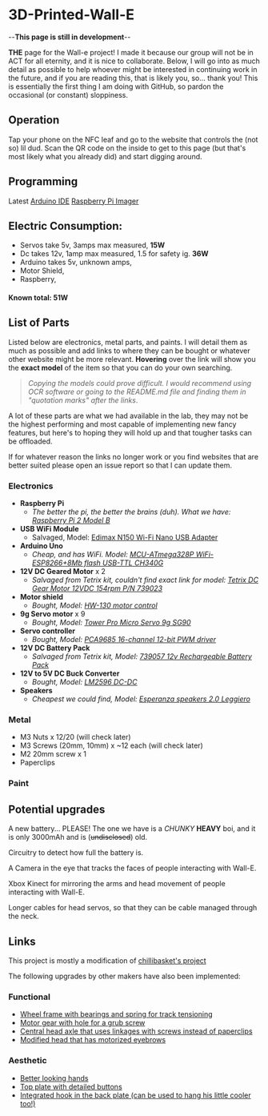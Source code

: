 # 3D-Printed-Wall-E

--**This page is still in development**--

**THE** page for the Wall-e project! I made it because our group will not be in ACT for all eternity, and it is nice to collaborate.
Below, I will go into as much detail as possible to help whoever might be interested in continuing work in the future, and if you are reading this, that is likely you, so... thank you!
This is essentially the first thing I am doing with GitHub, so pardon the occasional (or constant) sloppiness.

## Operation

Tap your phone on the NFC leaf and go to the website that controls the (not so) lil dud. Scan the QR code on the inside to get to this page (but that's most likely what you already did) and start digging around.

## Programming

Latest [Arduino IDE](https://www.arduino.cc/en/software "arduino.cc/software")
[Raspberry Pi Imager](https://www.raspberrypi.com/software/ "raspberrypi.com/software/")

## Electric Consumption:

- Servos take 5v, 3amps max measured, **15W**
- Dc takes 12v, 1amp max measured, 1.5 for safety ig. **36W**
- Arduino takes 5v, unknown amps,
- Motor Shield,
- Raspberry,

#### Known total: **51W**

## List of Parts

Listed below are electronics, metal parts, and paints. I will detail them as much as possible and add links to where they can be bought or whatever other website might be more relevant. **Hovering** over the link will show you the **exact model** of the item so that you can do your own searching.

> _Copying the models could prove difficult. I would recommend using OCR software or going to the README.md file and finding them in "quotation marks" after the links_.

A lot of these parts are what we had available in the lab, they may not be the highest performing and most capable of implementing new fancy features, but here's to hoping they will hold up and that tougher tasks can be offloaded.

If for whatever reason the links no longer work or you find websites that are better suited please open an issue report so that I can update them.

### Electronics

- **Raspberry Pi**
  - _The better the pi, the better the brains (duh). What we have: [Raspberry Pi 2 Model B](https://www.raspberrypi.com/products/raspberry-pi-2-model-b/ "Raspberry Pi 2 Model B")_
- **USB WiFi Module**
  - Salvaged, Model: [Edimax N150 Wi-Fi Nano USB Adapter](https://www.edimax.com/edimax/merchandise/merchandise_detail/data/edimax/global/wireless_adapters_n150/ew-7811un/ "Edimax N150 Wi-Fi Nano USB Adapter")
- **Arduino Uno**
  - _Cheap, and has WiFi. Model: [MCU-ATmega328P WiFi-ESP8266+8Mb flash USB-TTL CH340G](https://medium.com/@oviraj71/uno-wifi-r3-atmega328p-esp8266-8mb-flash-usb-ttl-ch340g-micro-usb-d029614e803f "MCU-ATmega328P WiFi-ESP8266+8Mb flash USB-TTL CH340G")_
- **12V DC Geared Motor** x 2
  - _Salvaged from Tetrix kit, couldn't find exact link for model: [Tetrix DC Gear Motor 12VDC 154rpm P/N 739023](https://www.robot-advance.com/EN/art-tetrix-max-dc-motor-39530-1239.htm "Tetrix DC Gear Motor 12VDC 154rpm P/N 739023")_
- **Motor shield**
  - _Bought, Model: [HW-130 motor control](https://lastminuteengineers.com/l293d-motor-driver-shield-arduino-tutorial/ "HW-130 motor control")_
- **9g Servo motor** x 9
  - _Bought, Model: [Tower Pro Micro Servo 9g SG90](https://www.towerpro.com.tw/product/sg90-7/ "Tower Pro Micro Servo 9g SG90")_
- **Servo controller**
  - _Bought, Model: [PCA9685 16-channel 12-bit PWM driver](https://grobotronics.com/16-channel-12-bit-pwm-servo-driver-pca9685.html?sl=en "PCA9685 16-channel 12-bit PWM driver")_
- **12V DC Battery Pack**
  - _Salvaged from Tetrix kit, Model: [739057 12v Rechargeable Battery Pack](https://www.pitsco.com/TETRIX-12-Volt-Rechargeable-NiMH-Battery-Pack "739057 12v Rechargeable Battery Pack")_
- **12V to 5V DC Buck Converter**
  - _Bought, Model: [LM2596 DC-DC](https://www.cableworks.gr/ilektronika/arduino-and-microcontrollers/buck-and-boost-converters/buck-converter-step-down-dc-dc/lm2596-340v-dc-dc-buck-adjustable-converter-step-down-module-for-arduino/ "LM2596 DC-DC")_
- **Speakers**
  - _Cheapest we could find, Model: [Esperanza speakers 2.0 Leggiero](https://esperanza.pl/listaProduktow.php?dbFin=EP111&szukaj=Szukaj&kat=0&idz= "Esperanza speakers 2.0 Leggiero")_

### Metal

- M3 Nuts x 12/20 (will check later)
- M3 Screws (20mm, 10mm) x ~12 each (will check later)
- M2 20mm screw x 1
- Paperclips

### Paint

## Potential upgrades

A new battery... PLEASE! The one we have is a _CHUNKY_ **HEAVY** boi, and it is only 3000mAh and is (~~undisclosed~~) old.

Circuitry to detect how full the battery is.

A Camera in the eye that tracks the faces of people interacting with Wall-E.

Xbox Kinect for mirroring the arms and head movement of people interacting with Wall-E.

Longer cables for head servos, so that they can be cable managed through the neck.

## Links

This project is mostly a modification of [chillibasket's project](https://wired.chillibasket.com/3d-printed-wall-e/ "wired.chillibasket.com")

The following upgrades by other makers have also been implemented:

### Functional

- [Wheel frame with bearings and spring for track tensioning](https://www.thingiverse.com/thing:4832742 "thingiverse.com")
- [Motor gear with hole for a grub screw](https://www.thingiverse.com/thing:4932959 "thingiverse.com")
- [Central head axle that uses linkages with screws instead of paperclips](https://www.thingiverse.com/thing:4707426 "thingiverse.com")
- [Modified head that has motorized eyebrows](https://www.thingiverse.com/thing:5420196 "thingiverse.com")

### Aesthetic

- [Better looking hands](https://www.thingiverse.com/thing:5391045 "thingiverse.com")
- [Top plate with detailed buttons](https://www.thingiverse.com/thing:5223648 "thingiverse.com")
- [Integrated hook in the back plate (can be used to hang his little cooler too!)](https://www.thingiverse.com/thing:4148244 "thingiverse.com")
